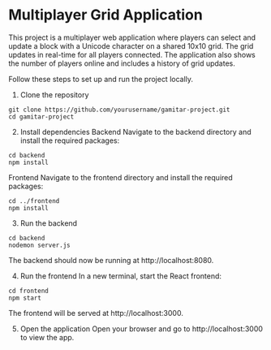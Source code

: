 # Multiplayer Grid Application
This project is a multiplayer web application where players can select and update a block with a Unicode character on a shared 10x10 grid. The grid updates in real-time for all players connected. The application also shows the number of players online and includes a history of grid updates.

Follow these steps to set up and run the project locally.

1. Clone the repository
```
git clone https://github.com/yourusername/gamitar-project.git
cd gamitar-project
```

2. Install dependencies
Backend
Navigate to the backend directory and install the required packages:

```
cd backend
npm install
```

Frontend
Navigate to the frontend directory and install the required packages:

```
cd ../frontend
npm install
```

3. Run the backend
   
```
cd backend
nodemon server.js
```

The backend should now be running at http://localhost:8080.

4. Run the frontend
In a new terminal, start the React frontend:

```
cd frontend
npm start
```

The frontend will be served at http://localhost:3000.

5. Open the application
Open your browser and go to http://localhost:3000 to view the app.
